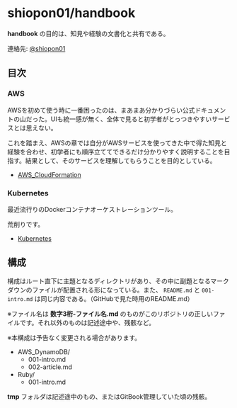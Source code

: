 # shiopon01/handbook

**handbook** の目的は、知見や経験の文書化と共有である。

連絡先: [@shiopon01](https://twitter.com/shiopon01)

## 目次

### AWS

AWSを初めて使う時に一番困ったのは、まあまあ分かりづらい公式ドキュメントの山だった。UIも統一感が無く、全体で見ると初学者がとっつきやすいサービスとは思えない。

これを踏まえ、AWSの章では自分がAWSサービスを使ってきた中で得た知見と経験を合わせ、初学者にも順序立ててできるだけ分かりやすく説明することを目指す。結果として、そのサービスを理解してもらうことを目的としている。

- [AWS_CloudFormation](/AWS_CloudFormation)

### Kubernetes

最近流行りのDockerコンテナオーケストレーションツール。

荒削りです。

- [Kubernetes](/Kubernetes)

## 構成

構成はルート直下に主題となるディレクトリがあり、その中に副題となるマークダウンのファイルが配置される形になっている。また、 `README.md` と `001-intro.md` は同じ内容である。（GitHubで見た時用のREADME.md）

※ファイル名は **数字3桁-ファイル名.md** のものがこのリポジトリの正しいファイルです。それ以外のものは記述途中や、残骸など。

※本構成は予告なく変更される場合があります。

- AWS_DynamoDB/
  - 001-intro.md
  - 002-article.md
- Ruby/
  - 001-intro.md

**tmp** フォルダは記述途中のもの、またはGitBook管理していた頃の残骸。
